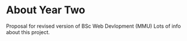 # About Year Two
Proposal for revised version of BSc Web Devlopment (MMU)
Lots of info about this project.
